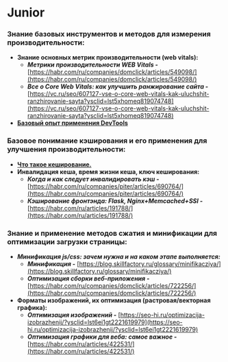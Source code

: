 # Junior

### Знание базовых инструментов и методов для измерения производительности:

- **Знание основных метрик производительности (web vitals):**
    - ***Метрики производительности WEB Vitals -*** [https://habr.com/ru/companies/domclick/articles/549098/](https://habr.com/ru/companies/domclick/articles/549098/)
    - ***Все о Core Web Vitals: как улучшить ранжирование сайта -*** [https://vc.ru/seo/607127-vse-o-core-web-vitals-kak-uluchshit-ranzhirovanie-sayta?ysclid=lst5xhomeq819074748](https://vc.ru/seo/607127-vse-o-core-web-vitals-kak-uluchshit-ranzhirovanie-sayta?ysclid=lst5xhomeq819074748)
- [**Базовый опыт применения DevTools**](https://www.notion.so/Level-0-9b64af0582cf430bb07a48da478a46e0?pvs=21)

### Базовое понимание кэширования и его применения для улучшения производительности:

- [**Что такое кеширование.**](https://www.notion.so/Level-2-c674940fd2b54755bcbaefdf67f9e79a?pvs=21)
- **Инвалидация кеша, время жизни кеша, ключ кеширования:**
    - ***Когда и как следует инвалидировать кэш -*** [https://habr.com/ru/companies/piter/articles/690764/](https://habr.com/ru/companies/piter/articles/690764/)
    - ***Кэширование фронтэнда: Flask, Nginx+Memcached+SSI -*** [https://habr.com/ru/articles/191788/](https://habr.com/ru/articles/191788/)

### Знание и применение методов сжатия и минификации для оптимизации загрузки страницы:

- ***Минификация js/css: зачем нужна и на каком этапе выполняется:***
    - ***Минификация -*** [https://blog.skillfactory.ru/glossary/minifikacziya/](https://blog.skillfactory.ru/glossary/minifikacziya/)
    - ***Оптимизация сборки веб-приложения -*** [https://habr.com/ru/companies/domclick/articles/722256/](https://habr.com/ru/companies/domclick/articles/722256/)
- **Форматы изображений, их оптимизация (растровая/векторная графика):**
    - ***Оптимизация изображений -*** [https://seo-hi.ru/optimizacija-izobrazhenij/?ysclid=lst6ei1gt2221619979](https://seo-hi.ru/optimizacija-izobrazhenij/?ysclid=lst6ei1gt2221619979)
    - ***Оптимизация графики для веба: самое важное -*** [https://habr.com/ru/articles/422531/](https://habr.com/ru/articles/422531/)